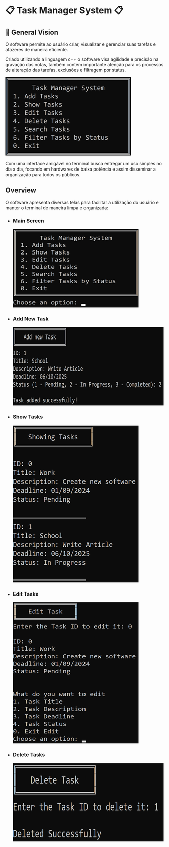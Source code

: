 # 📋 Task Manager System 📋

## 📎 General Vision

O software permite ao usuário criar, visualizar e gerenciar suas tarefas e afazeres de maneira eficiente.

Criado utilizando a linguagem c++ o software visa agilidade e precisão na gravação das notas, também contém importante atenção para os processos de alteração das tarefas, exclusões e filtragem por status.

<img src=./docs/images/mainScreen0.png width="400" height="250">

Com uma interface amigável no terminal busca entregar um uso simples no dia a dia, focando em hardwares de baixa potência e assim disseminar a organização para todos os públicos.

## Overview

O software apresenta diversas telas para facilitar a utilização do usuário e manter o terminal de maneira limpa e organizada:

* ### Main Screen

    <img src=./docs/images/mainScreen.png width="400" height="250">

* ### Add New Task

    <img src=./docs/images/addTaskScreen.png width="600" height="250">

* ### Show Tasks

    <img src=./docs/images/showTasksScreen.png width="400" height="500">

* ### Edit Tasks

    <img src=./docs/images/editTaskScreen.png width="400" height="450">

* ### Delete Tasks

    <img src=./docs/images/deleteTaskScreen.png width="500" height="250">



